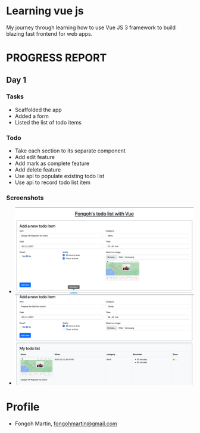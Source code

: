 # Learning vue js

My journey through learning how to use Vue JS 3 framework to build blazing fast frontend for web apps.

# PROGRESS REPORT
## Day 1 

### Tasks
- Scaffolded the app
- Added a form
- Listed the list of todo items

### Todo
- Take each section to its separate component
- Add edit feature
- Add mark as complete feature
- Add delete feature
- Use api to populate existing todo list
- Use api to record todo list item

### Screenshots
- ![Alt text](screenshots/add-todo.png?raw=true "Add new todo item")
- ![Alt text](screenshots/todo-list.png?raw=true "List of todo items")


# Profile
- Fongoh Martin, fongohmartin@gmail.com